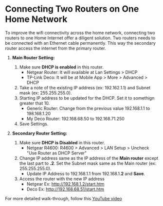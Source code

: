 # Connecting Two Routers on One Home Network
To improve the wifi connectivity across the home network, connecting two routers to one Home Internet offer a diligent solution. 
Two routers needs to be connected with an Ethernet cable permanently. This way the secondary router access the internet from the primary router. 

1. **Main Router Setting:**
   1. Make sure **DHCP is enabled** in this router. 
      - Netgear Router: It will available at Lan Settings > DHCP
      - TP-Link Deco: It will be at Mobile App > More > Advanced > DHCP
   2. Take a note of the existing IP address (ex: 192.162.1.1) and Subnet mask (ex: 255.255.255.0).
   3. Starting IP address to be updated for the DHCP. Set it to somethign greater that 10. 
       - Generic Router: Change from the previous value 192.168.1.1 to 198.168.1.20
       - My Deco Router: 192.168.68.50 to 192.168.71.250
    4. Save Settings. 

2. **Secondary Router Setting:**
   1. Make sure **DHCP is Disabled** in this router.
      - Netgear R4600: R4600 > Advanced > LAN Setup > Uncheck "Use Router as DHCP Server"
   2. Change IP address same as the IP address of the **Main router** except the last part to **.2**. Set the Subnet mask same as the Main router (ex: 255.255.255.0). 
      - Update IP Address to 192.168.1.1 from 192.168.1.**2** and **Save**.
   3. Access the router with the new IP address
      - Netgear Ex: http://192.168.1.2/start.htm
      - Deco Ex: http://192.168.68.51/start.htm

For more detailed walk-through, follow this [YouTube video](https://www.youtube.com/watch?v=mNh1r2_nKI8)